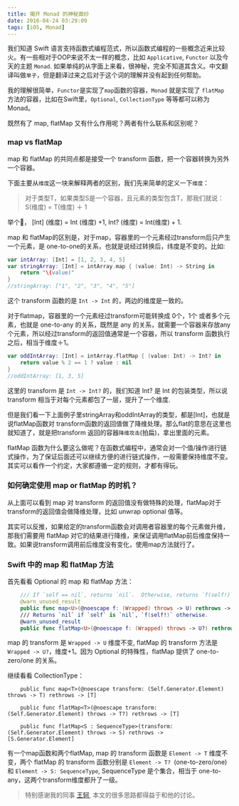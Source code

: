 ```yaml
---
title: 揭开 Monad 的神秘面纱
date: 2016-04-24 03:29:09
tags: [iOS, Monad]
---
```


我们知道 Swift 语言支持函数式编程范式，所以函数式编程的一些概念近来比较火。有一些相对于OOP来说不太一样的概念，比如 `Applicative`, `Functor` 以及今天的主题 `Monad`.  如果单纯的从字面上来看，很神秘，完全不知道其含义。中文翻译叫做`单子`，但是翻译过来之后对于这个词的理解并没有起到任何帮助。

我的理解很简单，`Functor`是实现了`map`函数的容器，`Monad` 就是实现了 `flatMap` 方法的容器，比如在Swift里，`Optional`, `CollectionType` 等等都可以称为 Monad。

既然有了 map, flatMap 又有什么作用呢？两者有什么联系和区别呢？

###  map vs flatMap
map 和 flatMap 的共同点都是接受一个 transform 函数，把一个容器转换为另外一个容器。

下面主要从`维度`这一块来解释两者的区别，我们先来简单的定义一下`维度`：
> 对于类型T，如果类型S是一个容器，且元素的类型包含T，那我们就说：  
S(维度) = T(维度) ＋ 1

举个🌰， [Int] (维度) = Int (维度) +1, Int? (维度) = Int(维度) + 1.

map 和 flatMap的区别是，对于map，容器里的一个元素经过transform后只产生一个元素，是 one-to-one的关系，也就是说经过转换后，纬度是不变的。比如:

```Swift
var intArray: [Int] = [1, 2, 3, 4, 5]
var stringArray: [Int] = intArray.map { (value: Int) -> String in
    return "\(value)"
}
//stringArray: ["1", "2", "3", "4", "5"]
```
这个 transform 函数的是 `Int -> Int` 的，两边的维度是一致的。

对于flatmap，容器里的一个元素经过transform可能转换成 0个，1个 或者多个元素，也就是 one-to-any 的关系，既然是 any 的关系，就需要一个容器来存放any个元素，所以经过transform的返回值通常是一个容器，所以 transform 函数执行之后，相当于维度＋1。

```Swift
var oddIntArray: [Int] = intArray.flatMap { (value: Int) -> Int? in
    return value % 2 == 1 ? value : nil
}
//oddIntArray: [1, 3, 5]
```
这里的 transform 是 `Int -> Int?` 的，我们知道 Int? 是 Int 的包装类型，所以说 transform 相当于对每个元素都包了一层，提升了一个维度.

但是我们看一下上面例子里stringArray和oddIntArray的类型，都是[Int]，也就是说flatMap函数对 transform函数的返回值做了降维处理。那么flat的意思在这里也就知道了，就是把transform 返回的容器`降维攻击`(拍扁)，拿出里面的元素。

flatMap 函数为什么要这么做呢？在函数式编程中，通常会对一个值/操作进行链式操作，为了保证后面还可以继续方便的进行链式操作，一般需要保持维度不变。其实可以看作一个约定，大家都遵循一定的规则，才都有得玩。

### 如何确定使用 map or flatMap 的时机？
从上面可以看到 map 对 transform 的返回值没有做特殊的处理，flatMap对于transform的返回值会做降维处理，比如 unwrap optional 值等。

其实可以反推，如果给定的transform函数会对调用者容器里的每个元素做升维，那我们需要用 flatMap 对它的结果进行降维，来保证调用flatMap前后维度保持一致。如果说transform调用前后维度没有变化，使用map方法就行了。

### Swift 中的 map 和 flatMap 方法
首先看看 Optional<Wrapped> 的 map 和 flatMap 方法：

```Swift
    /// If `self == nil`, returns `nil`.  Otherwise, returns `f(self!)`.
    @warn_unused_result
    public func map<U>(@noescape f: (Wrapped) throws -> U) rethrows -> U?
    /// Returns `nil` if `self` is `nil`, `f(self!)` otherwise.
    @warn_unused_result
    public func flatMap<U>(@noescape f: (Wrapped) throws -> U?) rethrows -> U?
```

map 的 transform 是 `Wrapped -> U` 维度不变, flatMap 的 transform 方法是 `Wrapped -> U?`，维度+1。因为 Optional 的特殊性，flatMap 提供了 one-to-zero/one 的关系。

继续看看 CollectionType：

```
    public func map<T>(@noescape transform: (Self.Generator.Element) throws -> T) rethrows -> [T]

    public func flatMap<T>(@noescape transform: (Self.Generator.Element) throws -> T?) rethrows -> [T]

    public func flatMap<S : SequenceType>(transform: (Self.Generator.Element) throws -> S) rethrows -> [S.Generator.Element]
```
有一个map函数和两个flatMap, map 的 transform 函数是 `Element -> T` 维度不变，两个 flatMap 的 transform 函数分别是 `Element -> T? `(one-to-zero/one) 和 `Element -> S: SequenceType`, SequenceType 是个集合，相当于 one-to-any，这两个transform维度都升了一级。

> 特别感谢我的同事 [王轲](http://weibo.com/u/2010406980), 本文的很多思路都得益于和他的讨论。


